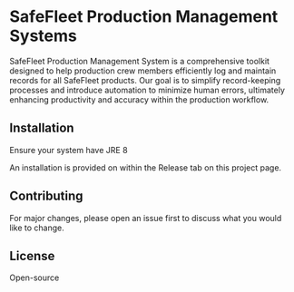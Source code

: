 # SafeFleet Production Management Systems

SafeFleet Production Management System is a comprehensive toolkit designed to help production crew members efficiently log and maintain records for all SafeFleet products. Our goal is to simplify record-keeping processes and introduce automation to minimize human errors, ultimately enhancing productivity and accuracy within the production workflow.

## Installation

Ensure your system have JRE 8 

An installation is provided on within the Release tab on this project page.



## Contributing

For major changes, please open an issue first
to discuss what you would like to change.

## License

Open-source
